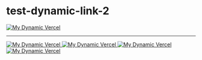 # test-dynamic-link-2

<a href="https://reboosty-reboosty.vercel.app/api?repo_url=https://github.com/moe-mizrak/laravel-openrouter" target="_blank">
  <img src="https://reboosty-reboosty.vercel.app/api?repo_url=https://github.com/moe-mizrak/laravel-openrouter" alt="My Dynamic Vercel" />
</a>

-----------------------

<a href="https://reboosty-reboosty.vercel.app/api?repo_url=https://github.com/moe-mizrak/aws-rekognition" target="_blank">
  <img src="https://reboosty-reboosty.vercel.app/api?repo_url=https://github.com/moe-mizrak/aws-rekognition" alt="My Dynamic Vercel" />
</a>

<a href="https://reboosty-reboosty.vercel.app/api?repo_url=https://github.com/moe-mizrak/validator-guard" target="_blank">
  <img src="https://reboosty-reboosty.vercel.app/api?repo_url=https://github.com/moe-mizrak/validator-guard" alt="My Dynamic Vercel" />
</a>

<a href="https://reboosty-reboosty.vercel.app/api?repo_url=https://github.com/moe-mizrak/transaction-builder" target="_blank">
  <img src="https://reboosty-reboosty.vercel.app/api?repo_url=https://github.com/moe-mizrak/transaction-builder" alt="My Dynamic Vercel" />
</a>

<a href="https://reboosty-reboosty.vercel.app/api?repo_url=https://github.com/moe-mizrak/transaction-builder22" target="_blank">
  <img src="https://reboosty-reboosty.vercel.app/api?repo_url=https://github.com/moe-mizrak/transaction-builder22" alt="My Dynamic Vercel" />
</a>
